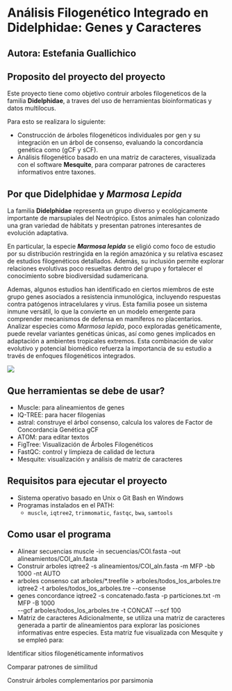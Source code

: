# Análisis Filogenético Integrado en Didelphidae: Genes y Caracteres
 
## Autora: Estefania Guallichico

## Proposito del proyecto del proyecto

Este proyecto tiene como objetivo contruir arboles filogeneticos de la familia **Didelphidae**, a traves del uso de herramientas bioinformaticas y datos multilocus. 

Para esto se realizara lo siguiente:
- Construcción de árboles filogenéticos individuales por gen y su integración en un árbol de consenso, evaluando la concordancia genética como (gCF y sCF).
- Análisis filogenético basado en una matriz de caracteres, visualizada con el software **Mesquite**, para comparar patrones de caracteres informativos entre taxones.  

## Por que Didelphidae y _Marmosa Lepida_
La familia **Didelphidae** representa un grupo diverso y ecológicamente importante de marsupiales del Neotrópico. Estos animales han colonizado una gran variedad de hábitats y presentan patrones interesantes de evolución adaptativa.

En particular, la especie **_Marmosa lepida_** se eligió como foco de estudio por su distribución restringida en la región amazónica y su relativa escasez de estudios filogenéticos detallados. Además, su inclusión permite explorar relaciones evolutivas poco resueltas dentro del grupo y fortalecer el conocimiento sobre biodiversidad sudamericana.

Ademas, algunos estudios han identificado en ciertos miembros de este grupo genes asociados a resistencia inmunológica, incluyendo respuestas contra patógenos intracelulares y virus. Esta familia posee un sistema inmune versátil, lo que la convierte en un modelo emergente para comprender mecanismos de defensa en mamíferos no placentarios. Analizar especies como *Marmosa lepida*, poco exploradas genéticamente, puede revelar variantes genéticas únicas, así como genes implicados en adaptación a ambientes tropicales extremos. Esta combinación de valor evolutivo y potencial biomédico refuerza la importancia de su estudio a través de enfoques filogenéticos integrados.

![ ](https://imgs.mongabay.com/wp-content/uploads/sites/25/2018/03/22183354/marsupial-marmosa-WWF-768x512.jpg)


## Que herramientas se debe de usar?

* Muscle: para alineamientos de genes
* IQ-TREE: para hacer filogenias
* astral: construye el árbol consenso, calcula los valores de Factor de Concordancia Genética gCF
* ATOM: para editar textos
* FigTree: Visualización de Árboles Filogenéticos
* FastQC: control y limpieza de calidad de lectura
* Mesquite: visualización y análisis de matriz de caracteres
  

## Requisitos para ejecutar el proyecto
- Sistema operativo basado en Unix o Git Bash en Windows
- Programas instalados en el PATH:
  - `muscle`, `iqtree2`, `trimmomatic`, `fastqc`, `bwa`, `samtools`

## Como usar el programa 

* Alinear secuencias 
 muscle -in secuencias/COI.fasta -out alineamientos/COI_aln.fasta
* Construir arboles 
iqtree2 -s alineamientos/COI_aln.fasta -m MFP -bb 1000 -nt AUTO
* arboles consenso 
cat arboles/*.treefile > arboles/todos_los_arboles.tre
iqtree2 -t arboles/todos_los_arboles.tre --consense
* genes concordance
iqtree2 -s concatenado.fasta -p particiones.txt -m MFP -B 1000 \
--gcf arboles/todos_los_arboles.tre -t CONCAT --scf 100
* Matriz de caracteres 
Adicionalmente, se utiliza una matriz de caracteres generada a partir de alineamientos para explorar las posiciones informativas entre especies. Esta matriz fue visualizada con Mesquite y se empleó para:

Identificar sitios filogenéticamente informativos

Comparar patrones de similitud

Construir árboles complementarios por parsimonia


